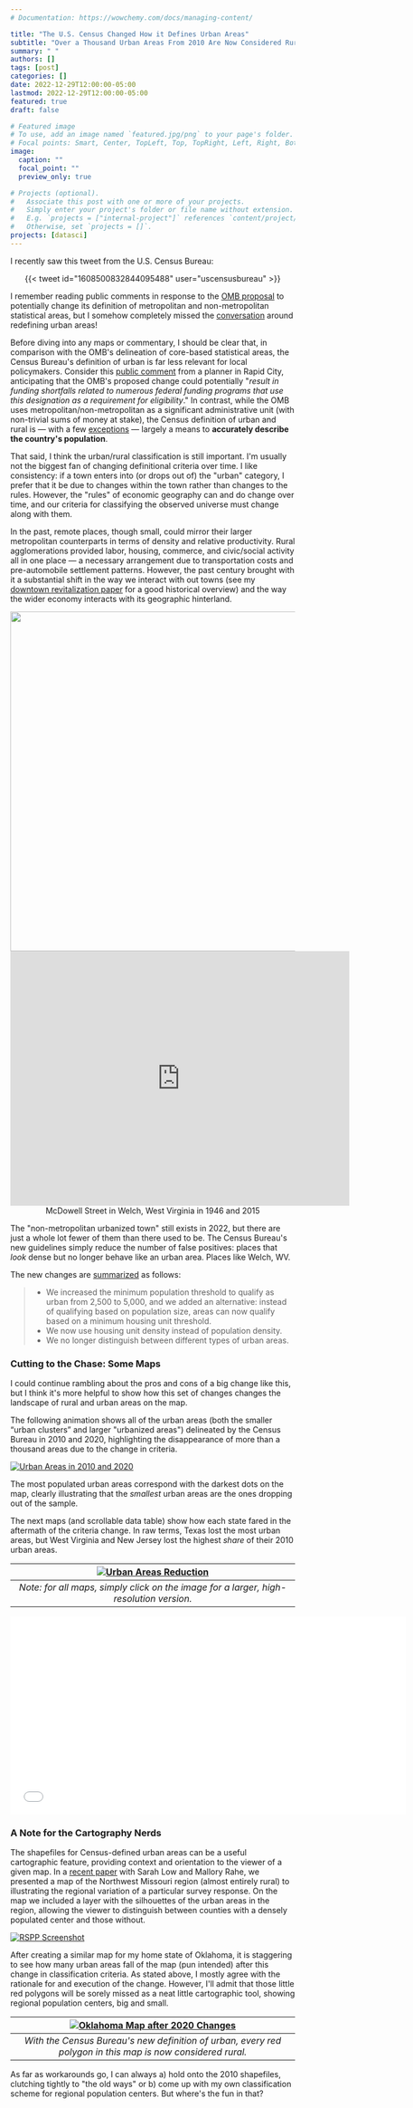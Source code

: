 ```yaml
---
# Documentation: https://wowchemy.com/docs/managing-content/

title: "The U.S. Census Changed How it Defines Urban Areas"
subtitle: "Over a Thousand Urban Areas From 2010 Are Now Considered Rural"
summary: " "
authors: []
tags: [post]
categories: []
date: 2022-12-29T12:00:00-05:00
lastmod: 2022-12-29T12:00:00-05:00
featured: true
draft: false

# Featured image
# To use, add an image named `featured.jpg/png` to your page's folder.
# Focal points: Smart, Center, TopLeft, Top, TopRight, Left, Right, BottomLeft, Bottom, BottomRight.
image:
  caption: ""
  focal_point: ""
  preview_only: true

# Projects (optional).
#   Associate this post with one or more of your projects.
#   Simply enter your project's folder or file name without extension.
#   E.g. `projects = ["internal-project"]` references `content/project/deep-learning/index.md`.
#   Otherwise, set `projects = []`.
projects: [datasci]
---
```


I recently saw this tweet from the U.S. Census Bureau:

<p align="center">
  {{< tweet id="1608500832844095488" user="uscensusbureau" >}}
</p>


I remember reading public comments in response to the [OMB proposal](https://www.regulations.gov/document/OMB-2021-0001-0001) to potentially change its definition of metropolitan and non-metropolitan statistical areas, but I somehow completely missed the [conversation](https://www.census.gov/programs-surveys/geography/about/federal-register-notices.html#:~:text=SDRP%3A%20January%202018-,Urban%20Areas,-Notice%20of%20Final) around redefining urban areas!

Before diving into any maps or commentary, I should be clear that, in comparison with the OMB's delineation of core-based statistical areas, the Census Bureau's definition of urban is far less relevant for local policymakers. Consider this [public comment](https://www.regulations.gov/comment/OMB-2021-0001-0097) from a planner in Rapid City, anticipating that the OMB's proposed change could potentially "*result in funding shortfalls related to numerous federal funding programs that use this designation as a requirement for eligibility*." In contrast, while the OMB uses metropolitan/non-metropolitan as a significant administrative unit (with non-trivial sums of money at stake), the Census definition of urban and rural is — with a few [exceptions](https://www.federalregister.gov/documents/2021/02/19/2021-03412/urban-areas-for-the-2020-census-proposed-criteria#:~:text=In%20delineating%20urban,of%20their%20programs.) — largely a means to **accurately describe the country's population**.

That said, I think the urban/rural classification is still important. I'm usually not the biggest fan of changing definitional criteria over time. I like consistency: if a town enters into (or drops out of) the "urban" category, I prefer that it be due to changes within the town rather than changes to the rules. However, the "rules" of economic geography can and do change over time, and our criteria for classifying the observed universe must change along with them.

In the past, remote places, though small, could mirror their larger metropolitan counterparts in terms of density and relative productivity. Rural agglomerations provided labor, housing, commerce, and civic/social activity all in one place — a necessary arrangement due to transportation costs and pre-automobile settlement patterns. However, the past century brought with it a substantial shift in the way we interact with out towns (see my [downtown revitalization paper](https://doi.org/10.1177/08912424211038060) for a good historical overview) and the way the wider economy interacts with its geographic hinterland.

<p align="center">
  <img src="https://upload.wikimedia.org/wikipedia/commons/thumb/0/00/Saturday_afternoon_street_scene._Welch%2C_McDowell_County%2C_West_Virginia._-_NARA_-_541004.jpg/1241px-Saturday_afternoon_street_scene._Welch%2C_McDowell_County%2C_West_Virginia._-_NARA_-_541004.jpg" width="600"/>
  <iframe src="https://www.google.com/maps/embed?pb=!4v1672442745251!6m8!1m7!1scHLhwEuxJ9qQD9kLxJAdEQ!2m2!1d37.43113788391507!2d-81.585557418207!3f0.48740500703642553!4f5.04066960277072!5f0.7820865974627469" width="600" height="450" style="border:0;" allowfullscreen="" loading="lazy" referrerpolicy="no-referrer-when-downgrade"></iframe></br>
  McDowell Street in Welch, West Virginia in 1946 and 2015
</p>

The "non-metropolitan urbanized town" still exists in 2022, but there are just a whole lot fewer of them than there used to be. The Census Bureau's new guidelines simply reduce the number of false positives: places that *look* dense but no longer behave like an urban area. Places like Welch, WV.

The new changes are [summarized](https://www.census.gov/newsroom/blogs/random-samplings/2022/12/redefining-urban-areas-following-2020-census.html) as follows:

> * We increased the minimum population threshold to qualify as urban from 2,500 to 5,000, and we added an alternative: instead of qualifying based on population size, areas can now qualify based on a minimum housing unit threshold.
> * We now use housing unit density instead of population density.
> * We no longer distinguish between different types of urban areas.

### Cutting to the Chase: Some Maps

I could continue rambling about the pros and cons of a big change like this, but I think it's more helpful to show how this set of changes changes the landscape of rural and urban areas on the map.

The following animation shows all of the urban areas (both the smaller “urban clusters” and larger "urbanized areas") delineated by the Census Bureau in 2010 and 2020, highlighting the disappearance of more than a thousand areas due to the change in criteria.

[![Urban Areas in 2010 and 2020](/img/maps/urb_compare.gif)](https://raw.githubusercontent.com/andrewvanleuven/website/master/static/img/maps/urb_compare.gif)

The most populated urban areas correspond with the darkest dots on the map, clearly illustrating that the *smallest* urban areas are the ones dropping out of the sample.

The next maps (and scrollable data table) show how each state fared in the aftermath of the criteria change. In raw terms, Texas lost the most urban areas, but West Virginia and New Jersey lost the highest *share* of their 2010 urban areas.

| [![Urban Areas Reduction](/img/maps/reduction.jpg)](https://raw.githubusercontent.com/andrewvanleuven/website/master/static/img/maps/reduction.jpg) |
|:--:|
| *Note: for all maps, simply click on the image for a larger, high-resolution version.* |

<p align="center">
<iframe width="700" height="350" src="/viz/tab.html" title="Map" frameborder="0" allow="accelerometer; autoplay; clipboard-write; encrypted-media; gyroscope; picture-in-picture" allowfullscreen></iframe>
</p>

### A Note for the Cartography Nerds

The shapefiles for Census-defined urban areas can be a useful cartographic feature, providing context and orientation to the viewer of a given map. In a [recent paper](https://rsaiconnect.onlinelibrary.wiley.com/doi/10.1111/rsp3.12543) with Sarah Low and Mallory Rahe, we presented a map of the Northwest Missouri region (almost entirely rural) to illustrating the regional variation of a particular survey response. On the map we included a layer with the silhouettes of the urban areas in the region, allowing the viewer to distinguish between counties with a densely populated center and those without.

[![RSPP Screenshot](/img/rspp_fig.png)](https://rsaiconnect.onlinelibrary.wiley.com/doi/10.1111/rsp3.12543)

After creating a similar map for my home state of Oklahoma, it is staggering to see how many urban areas fall of the map (pun intended) after this change in classification criteria. As stated above, I mostly agree with the rationale for and execution of the change. However, I'll admit that those little red polygons will be sorely missed as a neat little cartographic tool, showing regional population centers, big and small.

| [![Oklahoma Map after 2020 Changes](/img/maps/comparison.jpg)](https://raw.githubusercontent.com/andrewvanleuven/website/master/static/img/maps/comparison.jpg) |
|:--:|
| *With the Census Bureau's new definition of urban, every red polygon in this map is now considered rural.* |

As far as workarounds go, I can always a) hold onto the 2010 shapefiles, clutching tightly to "the old ways" or b) come up with my own classification scheme for regional population centers. But where's the fun in that?
